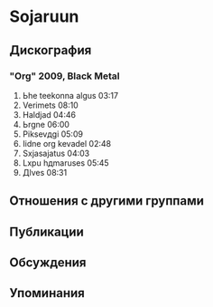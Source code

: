 # Sojaruun



## Дискография

### "Org" 2009, Black Metal

1. Ьhe teekonna algus 03:17  
2. Verimets 08:10  
3. Haldjad 04:46  
4. Ьrgne 06:00  
5. Piksevдgi 05:09  
6. Iidne org kevadel 02:48  
7. Sхjasajatus 04:03  
8. Lхpu hдmaruses 05:45  
9. Дlves 08:31 


## Отношения с другими группами


## Публикации


## Обсуждения


## Упоминания

